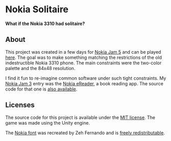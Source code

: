 # Nokia Solitaire

**What if the Nokia 3310 had solitaire?**


## About

This project was created in a few days for [Nokia Jam 5](https://itch.io/jam/nokiajam5) and can be played [here](https://rhythmlynx.itch.io/nokia-jam-5). The goal was to make something matching the restrictions of the old indestructible Nokia 3310 phone. The main constraints were the two-color palette and the 84x48 resolution.

I find it fun to re-imagine common software under such tight constraints. My [Nokia Jam 3](https://itch.io/jam/nokiajam3) entry was the [Nokia eReader](https://rhythmlynx.itch.io/nokia-jam-3), a book reading app. The source code for that one is [also available](https://github.com/ConnorHalford/nokia-jam-3).


## Licenses

The source code for this project is available under the [MIT license](LICENSE). The game was made using the Unity engine.

The [Nokia font](https://www.dafont.com/nokia-cellphone.font) was recreated by Zeh Fernando and is [freely redistributable](nokia-jam-5/Assets/Art/Font/nokiafc22.txt).
